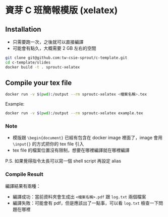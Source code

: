 # 資芽 C 班簡報模版 (xelatex)

## Installation

* 只需要跑一次，之後就可以直接編譯
* 可能會有點久，大概需要 2 GB 左右的空間

```bash
git clone git@github.com:tw-csie-sprout/c-template.git
cd c-template/slides
docker build -t . sproutc-xelatex
```

## Compile your tex file

```bash
docker run -v $(pwd):/output --rm sproutc-xelatex <檔案名稱>.tex
```

Example:

```bash
docker run -v $(pwd):/output --rm sproutc-xelatex example.tex
```

### Note

* 模版跟 `\begin{document}` 已經有包含在 docker image 裡面了，image 會用 `\input{}` 的方式把你的 tex file 引入
* tex file 的檔案位置沒有限制，想要在哪裡編譯就在哪裡編譯

P.S. 如果覺得指令太長可以寫一個 shell script 再設定 alias

### Compile Result

編譯結果有兩種：

* 編譯成功：當前資料夾會生成出 `<檔案名稱>.pdf` 跟 `log.txt` 兩個檔案
* 編譯失敗：可能會有 pdf，但是應該出了一點事，可以看 `log.txt` 檢查一下問題在哪裡

